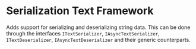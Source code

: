 # Serialization Text Framework
Adds support for serializing and deserializing string data. This can be done through the interfaces `ITextSerializer`, `IAsyncTextSerializer`, `ITextDeserializer`, `IAsyncTextDeserializer` and their generic counterparts.
